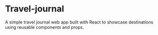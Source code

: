 # Travel-journal
 A simple travel journal web app built with React to showcase destinations using reusable components and props.
